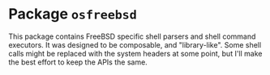 # Package `osfreebsd`

This package contains FreeBSD specific shell parsers and shell command executors.
It was designed to be composable, and "library-like".
Some shell calls might be replaced with the system headers at some point, but I'll make the best effort to keep the APIs the same.
